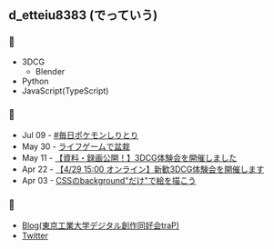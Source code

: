 ## d_etteiu8383 (でっていう)

### :muscle:

- 3DCG
  - Blender
- Python
- JavaScript(TypeScript)

### :memo:

<!-- feed start -->
- Jul 09 - [#毎日ポケモンしりとり](https://trap.jp/post/1620/)
- May 30 - [ライフゲームで盆栽](https://trap.jp/post/1595/)
- May 11 - [【資料・録画公開！】3DCG体験会を開催しました](https://trap.jp/post/1570/)
- Apr 22 - [【4/29 15:00 オンライン】新歓3DCG体験会を開催します](https://trap.jp/post/1494/)
- Apr 03 - [CSSのbackground"だけ"で絵を描こう](https://trap.jp/post/1544/)
<!-- feed end -->

### :link:

- [Blog(東京工業大学デジタル創作同好会traP)](https://trap.jp/author/d_etteiu8383/)
- [Twitter](https://twitter.com/d_etteiu8383)
